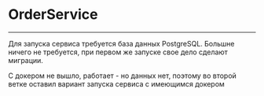 # OrderService
---

Для запуска сервиса требуется база данных PostgreSQL. Большне ничего не требуется, при первом же запуске свое дело сделают миграции.

С докером не вышло, работает - но данных нет, поэтому во второй ветке оставил вариант запуска сервиса с имеющимся докером
